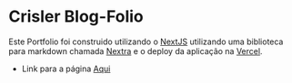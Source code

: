 # Crisler Blog-Folio
Este Portfolio foi construido utilizando o [NextJS]() utilizando uma biblioteca para markdown chamada [Nextra](https://github.com/shuding/nextra) e o deploy da aplicação na [Vercel](www.vercel.com).
- Link para a página [Aqui](www.crisler.com)
